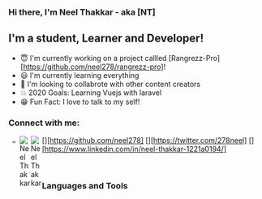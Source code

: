 ### Hi there, I'm Neel Thakkar - aka [NT]

## I'm a student, Learner and Developer!

- :innocent: I'm currently working on a project callled [Rangrezz-Pro][https://github.com/neel278/rangrezz-pro]!
- :smiley: I'm currently learning everything
- :runner: I'm looking to collabrote with other content creators
- :collision: 2020 Goals: Learning Vuejs with laravel
- :grin: Fun Fact: I love to talk to my self!

### Connect with me:

[<img align="left" alt="Neel Thakkar" width="22px" src="https://github.com/Neel278/rangrezz-pro/blob/master/public/img/neel.png" />][https://github.com/neel278]
[<img align="left" alt="Neel Thakkar" width="22px" src="https:://cdn.jsdelivr.ner/npm /simple-icons@v3/icons/twitter.svg" />][https://twitter.com/278neel]
[<img align="left" alt="Neel Thakkar" width="22px" src="https:://cdn.jsdelivr.ner/npm /simple-icons@v3/icons/linkedin.svg" />][https://www.linkedin.com/in/neel-thakkar-1221a0194/]

<br />

### Languages and Tools
